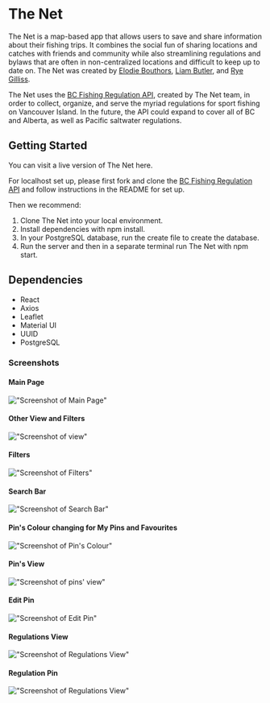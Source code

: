 # The Net

The Net is a map-based app that allows users to save and share information about their fishing trips. It combines the social fun of sharing locations and catches with friends and community while also streamlining regulations and bylaws that are often in non-centralized locations and difficult to keep up to date on. The Net was created by [Elodie Bouthors](https://github.com/elodiebhs), [Liam Butler](https://github.com/brjl), and [Rye Gilliss](https://github.com/RGilliss).

The Net uses the [BC Fishing Regulation API](https://github.com/brjl/bc-fishing-regs-api), created by The Net team, in order to collect, organize, and serve the myriad regulations for sport fishing on Vancouver Island. In the future, the API could expand to cover all of BC and Alberta, as well as Pacific saltwater regulations. 

## Getting Started

You can visit a live version of The Net here.

For localhost set up, please first fork and clone the [BC Fishing Regulation API](https://github.com/brjl/bc-fishing-regs-api) and follow instructions in the README for set up. 

Then we recommend:

1. Clone The Net into your local environment.
2. Install dependencies with npm install.
3. In your PostgreSQL database, run the create file to create the database. 
4. Run the server and then in a separate terminal run The Net with npm start.

## Dependencies

- React
- Axios
- Leaflet
- Material UI
- UUID
- PostgreSQL

### Screenshots

#### Main Page
!["Screenshot of Main Page"](https://raw.githubusercontent.com/brjl/the-net/master/documents/1_Home%20Page.png)

#### Other View and Filters
!["Screenshot of view"](https://raw.githubusercontent.com/brjl/the-net/master/documents/Other_view.png)

#### Filters
!["Screenshot of Filters"](https://raw.githubusercontent.com/brjl/the-net/master/documents/2_Filters.png)

#### Search Bar
!["Screenshot of Search Bar"](https://raw.githubusercontent.com/brjl/the-net/master/documents/Search_Bar.png)

#### Pin's Colour changing for My Pins and Favourites
!["Screenshot of Pin's Colour"](https://github.com/brjl/the-net/blob/master/documents/Pins_colour.png)

#### Pin's View
!["Screenshot of pins' view"](https://raw.githubusercontent.com/brjl/the-net/master/documents/Pins_view.png)


#### Edit Pin
!["Screenshot of Edit Pin"](https://raw.githubusercontent.com/brjl/the-net/master/documents/Edit.png)


#### Regulations View
!["Screenshot of Regulations View"](https://raw.githubusercontent.com/brjl/the-net/master/documents/Regulation_view.png)

#### Regulation Pin
!["Screenshot of Regulations View"](https://raw.githubusercontent.com/brjl/the-net/master/documents/Regulation_example.png)




